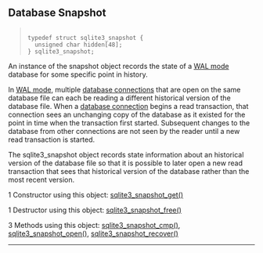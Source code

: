 ## Database Snapshot




> ```
> 
> typedef struct sqlite3_snapshot {
>   unsigned char hidden[48];
> } sqlite3_snapshot;
> 
> ```



An instance of the snapshot object records the state of a [WAL mode](wal.html)
database for some specific point in history.


In [WAL mode](wal.html), multiple [database connections](#sqlite3) that are open on the
same database file can each be reading a different historical version
of the database file. When a [database connection](#sqlite3) begins a read
transaction, that connection sees an unchanging copy of the database
as it existed for the point in time when the transaction first started.
Subsequent changes to the database from other connections are not seen
by the reader until a new read transaction is started.


The sqlite3\_snapshot object records state information about an historical
version of the database file so that it is possible to later open a new read
transaction that sees that historical version of the database rather than
the most recent version.


1 Constructor using this object: [sqlite3\_snapshot\_get()](#sqlite3_snapshot_get)


1 Destructor using this object: [sqlite3\_snapshot\_free()](#sqlite3_snapshot_free)


3 Methods using this object:
 [sqlite3\_snapshot\_cmp()](#sqlite3_snapshot_cmp),
[sqlite3\_snapshot\_open()](#sqlite3_snapshot_open),
[sqlite3\_snapshot\_recover()](#sqlite3_snapshot_recover)




---


